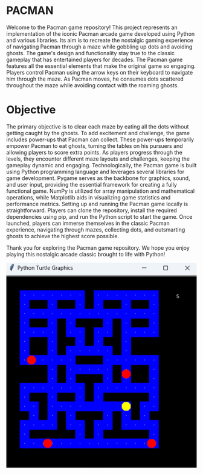 # PACMAN
Welcome to the Pacman game repository! This project represents an implementation of the iconic Pacman arcade game developed using Python and various libraries. Its aim is to recreate the nostalgic gaming experience of navigating Pacman through a maze while gobbling up dots and avoiding ghosts. The game's design and functionality stay true to the classic gameplay that has entertained players for decades.
The Pacman game features all the essential elements that make the original game so engaging. Players control Pacman using the arrow keys on their keyboard to navigate him through the maze. As Pacman moves, he consumes dots scattered throughout the maze while avoiding contact with the roaming ghosts. 
# Objective
The primary objective is to clear each maze by eating all the dots without getting caught by the ghosts.
To add excitement and challenge, the game includes power-ups that Pacman can collect. These power-ups temporarily empower Pacman to eat ghosts, turning the tables on his pursuers and allowing players to score extra points. As players progress through the levels, they encounter different maze layouts and challenges, keeping the gameplay dynamic and engaging.
Technologically, the Pacman game is built using Python programming language and leverages several libraries for game development. Pygame serves as the backbone for graphics, sound, and user input, providing the essential framework for creating a fully functional game. NumPy is utilized for array manipulation and mathematical operations, while Matplotlib aids in visualizing game statistics and performance metrics.
Setting up and running the Pacman game locally is straightforward. Players can clone the repository, install the required dependencies using pip, and run the Python script to start the game. Once launched, players can immerse themselves in the classic Pacman experience, navigating through mazes, collecting dots, and outsmarting ghosts to achieve the highest score possible.

Thank you for exploring the Pacman game repository. We hope you enjoy playing this nostalgic arcade classic brought to life with Python!

![pacman](https://github.com/Parneet-Sandhu/Pacman/blob/main/Screenshot%202024-04-28%20230108.png?raw=true)
